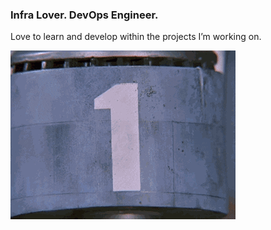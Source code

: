 ### Infra Lover. DevOps Engineer.

Love to learn and develop within the projects I’m working on.

![](https://raw.githubusercontent.com/jacksoncage/jacksoncage/main/1.gif)
